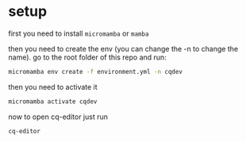 # setup
first you need to install `micromamba` or `mamba`

then you need to create the env (you can change the -n to change the name).
go to the root folder of this repo and run:
```bash
micromamba env create -f environment.yml -n cqdev
```

then you need to activate it
```bash
micromamba activate cqdev
```

now to open cq-editor just run
```bash
cq-editor
```
